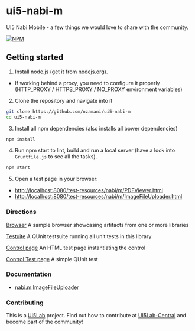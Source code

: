 # ui5-nabi-m

UI5 Nabi Mobile - a few things we would love to share with the community.

[![NPM](https://nodei.co/npm/ui5-nabi-m.png?compact=true)](https://npmjs.org/package/ui5-nabi-m)

## Getting started

1. Install node.js (get it from [nodejs.org](http://nodejs.org/)).
 * If working behind a proxy, you need to configure it properly (HTTP_PROXY / HTTPS_PROXY / NO_PROXY environment variables)

2. Clone the repository and navigate into it
```sh
git clone https://github.com/nzamani/ui5-nabi-m
cd ui5-nabi-m
```
3. Install all npm dependencies (also installs all bower dependencies)
```sh
npm install
```

4. Run npm start to lint, build and run a local server (have a look into `Gruntfile.js` to see all the tasks).
```sh
npm start
```

5. Open a test page in your browser:
- [http://localhost:8080/test-resources/nabi/m/PDFViewer.html](http://localhost:8080/test-resources/nabi/m/PDFViewer.html)
- [http://localhost:8080/test-resources/nabi/m/ImageFileUploader.html](http://localhost:8080/test-resources/nabi/m/ImageFileUploader.html)

### Directions

[Browser](http://localhost:8080/test-resources/ui5lab/browser/index.html) A sample browser showcasing artifacts from one or more libraries

[Testuite](http://localhost:8080/test-resources/nabi/m/qunit/testsuite.qunit.html) A QUnit testsuite running all unit tests in this library

[Control page](http://localhost:8080/test-resources/nabi/m/PDFViewer.html) An HTML test page instantiating the control

[Control Test page](http://localhost:8080/test-resources/nabi/m/qunit/PDFViewer.qunit.html) A simple QUnit test

### Documentation

- [nabi.m.ImageFileUploader](docs/nabi.m.ImageFileUploader/nabi.m.ImageFileUploader.md)

### Contributing

This is a [UI5Lab](https://github.com/UI5Lab) project. Find out how to contribute at [UI5Lab-Central](https://github.com/UI5Lab/UI5Lab-central) and become part of the community!

